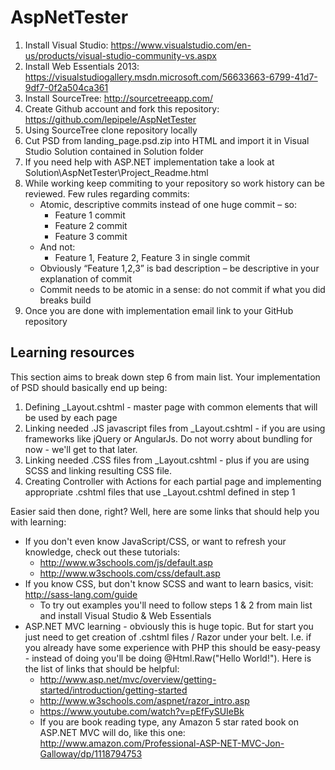 # AspNetTester

1.  Install Visual Studio: https://www.visualstudio.com/en-us/products/visual-studio-community-vs.aspx
2.  Install Web Essentials 2013: https://visualstudiogallery.msdn.microsoft.com/56633663-6799-41d7-9df7-0f2a504ca361
3.  Install SourceTree: http://sourcetreeapp.com/
4.  Create Github account and fork this repository: https://github.com/lepipele/AspNetTester
5.  Using SourceTree clone repository locally
6.  Cut PSD from landing_page.psd.zip into HTML and import it in Visual Studio Solution contained in Solution folder
7.  If you need help with ASP.NET implementation take a look at Solution\AspNetTester\Project_Readme.html
8.  While working keep commiting to your repository so work history can be reviewed. Few rules regarding commits:
    - Atomic, descriptive commits instead of one huge commit – so:
        - Feature 1 commit 
        - Feature 2 commit 
        - Feature 3 commit 
    - And not:
       - Feature 1, Feature 2, Feature 3 in single commit
    - Obviously “Feature 1,2,3” is bad description – be descriptive in your explanation of commit
    - Commit needs to be atomic in a sense: do not commit if what you did breaks build
9.  Once you are done with implementation email link to your GitHub repository

## Learning resources

This section aims to break down step 6 from main list. Your implementation of PSD should basically end up being:

1. Defining _Layout.cshtml - master page with common elements that will be used by each page
2. Linking needed .JS javascript files from _Layout.cshtml - if you are using frameworks like jQuery or AngularJs. Do not worry about bundling for now - we'll get to that later.
3. Linking needed .CSS files from _Layout.cshtml - plus if you are using SCSS and linking resulting CSS file.
4. Creating Controller with Actions for each partial page and implementing appropriate .cshtml files that use _Layout.cshtml defined in step 1
 
Easier said then done, right? Well, here are some links that should help you with learning:
- If you don't even know JavaScript/CSS, or want to refresh your knowledge, check out these tutorials:
    -   http://www.w3schools.com/js/default.asp
    -   http://www.w3schools.com/css/default.asp
- If you know CSS, but don't know SCSS and want to learn basics, visit: http://sass-lang.com/guide
    - To try out examples you'll need to follow steps 1 & 2 from main list and install Visual Studio & Web Essentials
- ASP.NET MVC learning - obviously this is huge topic. But for start you just need to get creation of .cshtml files / Razor under your belt. I.e. if you already have some experience with PHP this should be easy-peasy - instead of doing <?php echo "Hello World!"; ?> you'll be doing @Html.Raw("Hello World!"). Here is the list of links that should be helpful:
    -  http://www.asp.net/mvc/overview/getting-started/introduction/getting-started
    -  http://www.w3schools.com/aspnet/razor_intro.asp
    -  https://www.youtube.com/watch?v=pEfFySUIeBk
    -  If you are book reading type, any Amazon 5 star rated book on ASP.NET MVC will do, like this one: http://www.amazon.com/Professional-ASP-NET-MVC-Jon-Galloway/dp/1118794753
